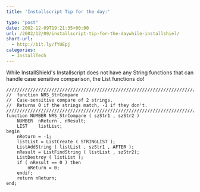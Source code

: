 ```yaml
---
title: 'Installscript Tip for the day:'

type: "post"
date: 2002-12-09T19:21:35+00:00
url: /2002/12/09/installscript-tip-for-the-daywhile-installshiel/
short-url:
  - http://bit.ly/fYUEpj
categories:
  - InstallTech
---
```

While InstallShield's Installscript does not have any String functions that can handle case sensitive comparison, the List functions do!
  
```InstallScript  
//////////////////////////////////////////////////////////////////////////
//	function NRS_StrCompare
//	Case-sensitive compare of 2 strings.
//	Returns 0 if the strings match, -1 if they don't.
//////////////////////////////////////////////////////////////////////////
function NUMBER NRS_StrCompare ( szStr1 , szStr2 )
	NUMBER	nReturn , nResult;
	LIST	listList;
begin
	nReturn = -1;
	listList = ListCreate ( STRINGLIST );
	ListAddString ( listList , szStr1 , AFTER );
	nResult = ListFindString ( listList , szStr2);
	ListDestroy ( listList );
	if ( nResult == 0 ) then
		nReturn = 0;
	endif;		
	return nReturn;
end;
```